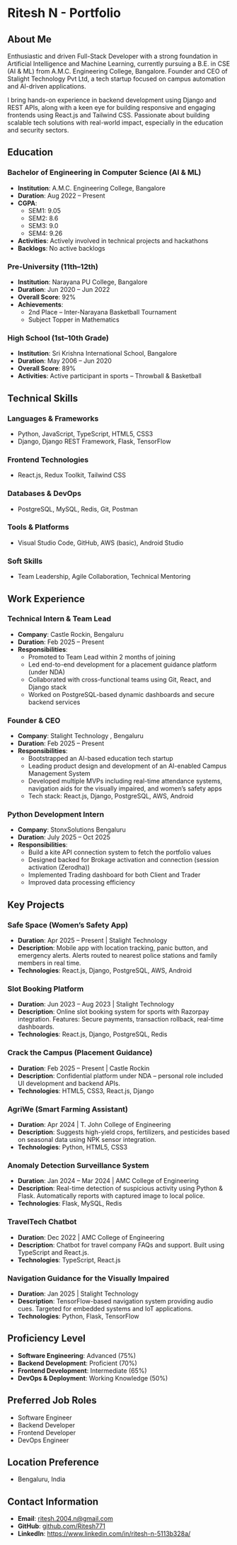 # Ritesh N - Portfolio


## About Me

Enthusiastic and driven Full-Stack Developer with a strong foundation in Artificial Intelligence and Machine Learning, currently pursuing a B.E. in CSE (AI & ML) from A.M.C. Engineering College, Bangalore. Founder and CEO of Stalight Technology Pvt Ltd, a tech startup focused on campus automation and AI-driven applications.

I bring hands-on experience in backend development using Django and REST APIs, along with a keen eye for building responsive and engaging frontends using React.js and Tailwind CSS. Passionate about building scalable tech solutions with real-world impact, especially in the education and security sectors.

## Education

### Bachelor of Engineering in Computer Science (AI & ML)
- **Institution**: A.M.C. Engineering College, Bangalore
- **Duration**: Aug 2022 – Present
- **CGPA**:
  - SEM1: 9.05
  - SEM2: 8.6
  - SEM3: 9.0
  - SEM4: 9.26
- **Activities**: Actively involved in technical projects and hackathons
- **Backlogs**: No active backlogs

### Pre-University (11th–12th)
- **Institution**: Narayana PU College, Bangalore
- **Duration**: Jun 2020 – Jun 2022
- **Overall Score**: 92%
- **Achievements**:
  - 2nd Place – Inter-Narayana Basketball Tournament
  - Subject Topper in Mathematics

### High School (1st–10th Grade)
- **Institution**: Sri Krishna International School, Bangalore
- **Duration**: May 2006 – Jun 2020
- **Overall Score**: 89%
- **Activities**: Active participant in sports – Throwball & Basketball

## Technical Skills

### Languages & Frameworks
- Python, JavaScript, TypeScript, HTML5, CSS3
- Django, Django REST Framework, Flask, TensorFlow

### Frontend Technologies
- React.js, Redux Toolkit, Tailwind CSS

### Databases & DevOps
- PostgreSQL, MySQL, Redis, Git, Postman

### Tools & Platforms
- Visual Studio Code, GitHub, AWS (basic), Android Studio

### Soft Skills
- Team Leadership, Agile Collaboration, Technical Mentoring

## Work Experience

### Technical Intern & Team Lead
- **Company**: Castle Rockin, Bengaluru
- **Duration**: Feb 2025 – Present
- **Responsibilities**:
  - Promoted to Team Lead within 2 months of joining
  - Led end-to-end development for a placement guidance platform (under NDA)
  - Collaborated with cross-functional teams using Git, React, and Django stack
  - Worked on PostgreSQL-based dynamic dashboards and secure backend services

### Founder & CEO
- **Company**: Stalight Technology , Bengaluru
- **Duration**: Feb 2025 – Present
- **Responsibilities**:
  - Bootstrapped an AI-based education tech startup
  - Leading product design and development of an AI-enabled Campus Management System
  - Developed multiple MVPs including real-time attendance systems, navigation aids for the visually impaired, and women’s safety apps
  - Tech stack: React.js, Django, PostgreSQL, AWS, Android

### Python Development Intern
- **Company**: StonxSolutions Bengaluru
- **Duration**: July 2025 – Oct 2025
- **Responsibilities**:
  - Build a kite API connection system to fetch the portfolio values 
  - Designed backed for Brokage activation and connection (session activation (Zerodha))
  - Implemented Trading dashboard for both Client and Trader 
  - Improved data processing efficiency 

## Key Projects

### Safe Space (Women’s Safety App)
- **Duration**: Apr 2025 – Present | Stalight Technology
- **Description**: Mobile app with location tracking, panic button, and emergency alerts. Alerts routed to nearest police stations and family members in real time.
- **Technologies**: React.js, Django, PostgreSQL, AWS, Android

### Slot Booking Platform
- **Duration**: Jun 2023 – Aug 2023 | Stalight Technology
- **Description**: Online slot booking system for sports with Razorpay integration. Features: Secure payments, transaction rollback, real-time dashboards.
- **Technologies**: React.js, Django, PostgreSQL, Redis

### Crack the Campus (Placement Guidance)
- **Duration**: Feb 2025 – Present | Castle Rockin
- **Description**: Confidential platform under NDA – personal role included UI development and backend APIs.
- **Technologies**: HTML5, CSS3, React.js, Django

### AgriWe (Smart Farming Assistant)
- **Duration**: Apr 2024 | T. John College of Engineering
- **Description**: Suggests high-yield crops, fertilizers, and pesticides based on seasonal data using NPK sensor integration.
- **Technologies**: Python, HTML5, CSS3

### Anomaly Detection Surveillance System
- **Duration**: Jan 2024 – Mar 2024 | AMC College of Engineering
- **Description**: Real-time detection of suspicious activity using Python & Flask. Automatically reports with captured image to local police.
- **Technologies**: Flask, MySQL, Redis

### TravelTech Chatbot
- **Duration**: Dec 2022 | AMC College of Engineering
- **Description**: Chatbot for travel company FAQs and support. Built using TypeScript and React.js.
- **Technologies**: TypeScript, React.js

### Navigation Guidance for the Visually Impaired
- **Duration**: Jan 2025 | Stalight Technology
- **Description**: TensorFlow-based navigation system providing audio cues. Targeted for embedded systems and IoT applications.
- **Technologies**: Python, Flask, TensorFlow

## Proficiency Level

- **Software Engineering**: Advanced (75%)
- **Backend Development**: Proficient (70%)
- **Frontend Development**: Intermediate (65%)
- **DevOps & Deployment**: Working Knowledge (50%)

## Preferred Job Roles

- Software Engineer
- Backend Developer
- Frontend Developer
- DevOps Engineer


## Location Preference

- Bengaluru, India

## Contact Information

- **Email**: ritesh.2004.n@gmail.com
- **GitHub**: [github.com/Ritesh771](https://github.com/Ritesh771)
- **LinkedIn**: https://www.linkedin.com/in/ritesh-n-5113b328a/
